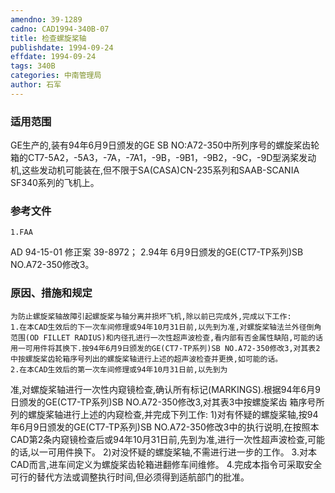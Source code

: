 ```yaml
---
amendno: 39-1289
cadno: CAD1994-340B-07
title: 检查螺旋桨轴
publishdate: 1994-09-24
effdate: 1994-09-24
tags: 340B
categories: 中南管理局
author: 石军
---
```


### 适用范围 
GE生产的,装有94年6月9日颁发的GE SB NO:A72-350中所列序号的螺旋桨齿轮箱的CT7-5A2，-5A3，-7A，-7A1，-9B，-9B1，-9B2，-9C，-9D型涡桨发动机,这些发动机可能装在,但不限于SA(CASA)CN-235系列和SAAB-SCANIA SF340系列的飞机上。

### 参考文件
    1.FAA 
AD 94-15-01 修正案 39-8972；
 2.94年
6月9日颁发的GE(CT7-TP系列)SB NO.A72-350修改3。


### 原因、措施和规定 
    为防止螺旋桨轴故障引起螺旋桨与轴分离并损坏飞机,除以前已完成外,完成以下工作: 
    1.在本CAD生效后的下一次车间修理或94年10月31日前,以先到为准,对螺旋桨轴法兰外径倒角范围(OD FILLET RADIUS)和内径孔进行一次性超声波检查,看内部有否金属性缺陷,可能的话用一可用件将其换下.按94年6月9日颁发的GE(CT7-TP系列)SB NO.A72-350修改3,对其表2中按螺旋桨齿轮箱序号列出的螺旋桨轴进行上述的超声波检查并更换,如可能的话。 
    2.在本CAD生效后的第一次车间修理或94年10月31日前,以先到为
  
准,对螺旋桨轴进行一次性内窥镜检查,确认所有标记(MARKINGS).根据94年6月9日颁发的GE(CT7-TP系列)SB NO.A72-350修改3,对其表3中按螺旋桨齿 箱序号所列的螺旋桨轴进行上述的内窥检查,并完成下列工作: 
    1)对有怀疑的螺旋桨轴,按94年6月9日颁发的GE(CT7-TP系列)SB  NO.A72-350修改3中的执行说明,在按照本CAD第2条内窥镜检查后或94年10月31日前,先到为准,进行一次性超声波检查,可能的话,以一可用件换下。 
    2)对没怀疑的螺旋桨轴,不需进行进一步的工作。 
    3.对本CAD而言,进车间定义为螺旋桨齿轮箱进翻修车间维修。 
    4.完成本指令可采取安全可行的替代方法或调整执行时间,但必须得到适航部门的批准。
